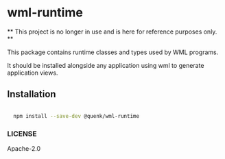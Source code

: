 wml-runtime
===========

** This project is no longer in use and is here for reference purposes only. **

This package contains runtime classes and types used by WML programs.

It should be installed alongside any application using wml to generate 
application views.

## Installation

```sh

  npm install --save-dev @quenk/wml-runtime

```

### LICENSE
Apache-2.0
